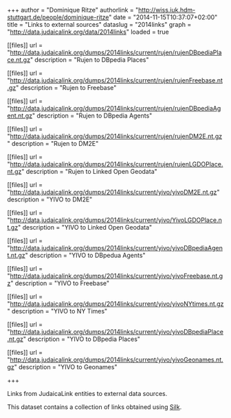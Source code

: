 +++
author = "Dominique Ritze"
authorlink = "http://wiss.iuk.hdm-stuttgart.de/people/dominique-ritze"
date = "2014-11-15T10:37:07+02:00"
title = "Links to external sources"
dataslug = "2014links"
graph = "http://data.judaicalink.org/data/2014links"
loaded = true


[[files]]
	url = "http://data.judaicalink.org/dumps/2014links/current/rujen/rujenDBpediaPlace.nt.gz"
	description = "Rujen to DBpedia Places"
	
[[files]]
	url = "http://data.judaicalink.org/dumps/2014links/current/rujen/rujenFreebase.nt.gz"
	description = "Rujen to Freebase"
	
[[files]]
	url = "http://data.judaicalink.org/dumps/2014links/current/rujen/rujenDBpediaAgent.nt.gz"
	description = "Rujen to DBpedia Agents"
	
[[files]]
	url = "http://data.judaicalink.org/dumps/2014links/current/rujen/rujenDM2E.nt.gz"
	description = "Rujen to DM2E"
	
[[files]]
	url = "http://data.judaicalink.org/dumps/2014links/current/rujen/rujenLGDOPlace.nt.gz"
	description = "Rujen to Linked Open Geodata"
	
[[files]]
	url = "http://data.judaicalink.org/dumps/2014links/current/yivo/yivoDM2E.nt.gz"
	description = "YIVO to DM2E"
	
[[files]]
	url = "http://data.judaicalink.org/dumps/2014links/current/yivo/YivoLGDOPlace.nt.gz"
	description = "YIVO to Linked Open Geodata"
	
[[files]]
	url = "http://data.judaicalink.org/dumps/2014links/current/yivo/yivoDBpediaAgent.nt.gz"
	description = "YIVO to DBpedua Agents"
	
[[files]]
	url = "http://data.judaicalink.org/dumps/2014links/current/yivo/yivoFreebase.nt.gz"
	description = "YIVO to Freebase"
	
[[files]]
	url = "http://data.judaicalink.org/dumps/2014links/current/yivo/yivoNYtimes.nt.gz"
	description = "YIVO to NY Times"
	
[[files]]
	url = "http://data.judaicalink.org/dumps/2014links/current/yivo/yivoDBpediaPlace.nt.gz"
	description = "YIVO to DBpedia Places"
	
[[files]]
	url = "http://data.judaicalink.org/dumps/2014links/current/yivo/yivoGeonames.nt.gz"
	description = "YIVO to Geonames"
	
+++

Links from JudaicaLink entities to external data sources.
<!--more-->

This dataset contains a collection of links obtained using [Silk](http://silkframework.org/).
